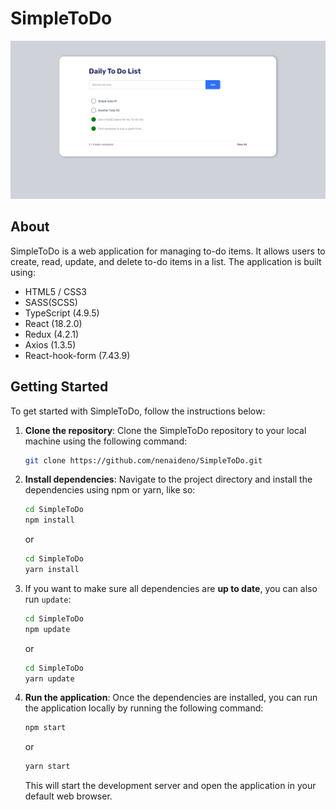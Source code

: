 <span styles='font-size=16px'>

# SimpleToDo

![Application performance demonstration](./list.png)

## About
SimpleToDo is a web application for managing to-do items. It allows users to create, read, update, and delete to-do items in a list. The application is built using:

- HTML5 / CSS3
- SASS(SCSS)
- TypeScript (4.9.5)
- React (18.2.0)
- Redux (4.2.1)
- Axios (1.3.5)
- React-hook-form (7.43.9)

## Getting Started
To get started with SimpleToDo, follow the instructions below:

1. **Clone the repository**: Clone the SimpleToDo repository to your local machine using the following command: 
    ```bash 
    git clone https://github.com/nenaideno/SimpleToDo.git
    ```
2. **Install dependencies**: Navigate to the project directory and install the dependencies using npm or yarn, like so:
    ```bash 
    cd SimpleToDo
    npm install
    ```
    or
    ```bash
    cd SimpleToDo
    yarn install
    ```
3. If you want to make sure all dependencies are **up to date**, you can also run `update`:
    ```bash
    cd SimpleToDo
    npm update
    ```
    or
    ```bash
    cd SimpleToDo
    yarn update
    ```
3. **Run the application**: Once the dependencies are installed, you can run the application locally by running the following command:
    ```bash
    npm start
    ```
    or
    
    ```bash
    yarn start
    ```
    This will start the development server and open the application in your default web browser.
</span>




